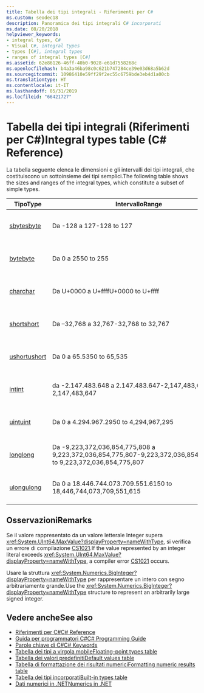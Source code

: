 ```yaml
---
title: Tabella dei tipi integrali - Riferimenti per C#
ms.custom: seodec18
description: Panoramica dei tipi integrali C# incorporati
ms.date: 08/20/2018
helpviewer_keywords:
- integral types, C#
- Visual C#, integral types
- types [C#], integral types
- ranges of integral types [C#]
ms.assetid: 62e86126-46ff-40b0-9028-e61d7558268c
ms.openlocfilehash: b4a3a46ba98c0c621b747284ce39e03d68a5b62d
ms.sourcegitcommit: 10986410e59ff29f2ec55c6759bde3eb4d1a00cb
ms.translationtype: HT
ms.contentlocale: it-IT
ms.lasthandoff: 05/31/2019
ms.locfileid: "66421727"
---
```

# <a name="integral-types-table-c-reference"></a><span data-ttu-id="f955f-103">Tabella dei tipi integrali (Riferimenti per C#)</span><span class="sxs-lookup"><span data-stu-id="f955f-103">Integral types table (C# Reference)</span></span>

<span data-ttu-id="f955f-104">La tabella seguente elenca le dimensioni e gli intervalli dei tipi integrali, che costituiscono un sottoinsieme dei tipi semplici.</span><span class="sxs-lookup"><span data-stu-id="f955f-104">The following table shows the sizes and ranges of the integral types, which constitute a subset of simple types.</span></span>  
  
|<span data-ttu-id="f955f-105">Tipo</span><span class="sxs-lookup"><span data-stu-id="f955f-105">Type</span></span>|<span data-ttu-id="f955f-106">Intervallo</span><span class="sxs-lookup"><span data-stu-id="f955f-106">Range</span></span>|<span data-ttu-id="f955f-107">Dimensione</span><span class="sxs-lookup"><span data-stu-id="f955f-107">Size</span></span>|  
|----------|-----------|----------|  
|[<span data-ttu-id="f955f-108">sbyte</span><span class="sxs-lookup"><span data-stu-id="f955f-108">sbyte</span></span>](sbyte.md)|<span data-ttu-id="f955f-109">Da -128 a 127</span><span class="sxs-lookup"><span data-stu-id="f955f-109">-128 to 127</span></span>|<span data-ttu-id="f955f-110">Valore intero con segno a 8 bit</span><span class="sxs-lookup"><span data-stu-id="f955f-110">Signed 8-bit integer</span></span>|  
|[<span data-ttu-id="f955f-111">byte</span><span class="sxs-lookup"><span data-stu-id="f955f-111">byte</span></span>](byte.md)|<span data-ttu-id="f955f-112">Da 0 a 255</span><span class="sxs-lookup"><span data-stu-id="f955f-112">0 to 255</span></span>|<span data-ttu-id="f955f-113">Intero senza segno a 8 bit</span><span class="sxs-lookup"><span data-stu-id="f955f-113">Unsigned 8-bit integer</span></span>|  
|[<span data-ttu-id="f955f-114">char</span><span class="sxs-lookup"><span data-stu-id="f955f-114">char</span></span>](char.md)|<span data-ttu-id="f955f-115">Da U+0000 a U+ffff</span><span class="sxs-lookup"><span data-stu-id="f955f-115">U+0000 to U+ffff</span></span>|<span data-ttu-id="f955f-116">Carattere Unicode a 16 bit</span><span class="sxs-lookup"><span data-stu-id="f955f-116">Unicode 16-bit character</span></span>|  
|[<span data-ttu-id="f955f-117">short</span><span class="sxs-lookup"><span data-stu-id="f955f-117">short</span></span>](short.md)|<span data-ttu-id="f955f-118">Da –32,768 a 32,767</span><span class="sxs-lookup"><span data-stu-id="f955f-118">-32,768 to 32,767</span></span>|<span data-ttu-id="f955f-119">Valore intero a 16 bit con segno</span><span class="sxs-lookup"><span data-stu-id="f955f-119">Signed 16-bit integer</span></span>|  
|[<span data-ttu-id="f955f-120">ushort</span><span class="sxs-lookup"><span data-stu-id="f955f-120">ushort</span></span>](ushort.md)|<span data-ttu-id="f955f-121">Da 0 a 65.535</span><span class="sxs-lookup"><span data-stu-id="f955f-121">0 to 65,535</span></span>|<span data-ttu-id="f955f-122">Intero senza segno a 16 bit</span><span class="sxs-lookup"><span data-stu-id="f955f-122">Unsigned 16-bit integer</span></span>|  
|[<span data-ttu-id="f955f-123">int</span><span class="sxs-lookup"><span data-stu-id="f955f-123">int</span></span>](int.md)|<span data-ttu-id="f955f-124">da -2.147.483.648 a 2.147.483.647</span><span class="sxs-lookup"><span data-stu-id="f955f-124">-2,147,483,648 to 2,147,483,647</span></span>|<span data-ttu-id="f955f-125">Valore intero a 32 bit con segno</span><span class="sxs-lookup"><span data-stu-id="f955f-125">Signed 32-bit integer</span></span>|  
|[<span data-ttu-id="f955f-126">uint</span><span class="sxs-lookup"><span data-stu-id="f955f-126">uint</span></span>](uint.md)|<span data-ttu-id="f955f-127">Da 0 a 4.294.967.295</span><span class="sxs-lookup"><span data-stu-id="f955f-127">0 to 4,294,967,295</span></span>|<span data-ttu-id="f955f-128">Intero senza segno a 32 bit</span><span class="sxs-lookup"><span data-stu-id="f955f-128">Unsigned 32-bit integer</span></span>|  
|[<span data-ttu-id="f955f-129">long</span><span class="sxs-lookup"><span data-stu-id="f955f-129">long</span></span>](long.md)|<span data-ttu-id="f955f-130">Da -9,223,372,036,854,775,808 a 9,223,372,036,854,775,807</span><span class="sxs-lookup"><span data-stu-id="f955f-130">-9,223,372,036,854,775,808 to 9,223,372,036,854,775,807</span></span>|<span data-ttu-id="f955f-131">Numero intero con segno a 64 bit</span><span class="sxs-lookup"><span data-stu-id="f955f-131">Signed 64-bit integer</span></span>|  
|[<span data-ttu-id="f955f-132">ulong</span><span class="sxs-lookup"><span data-stu-id="f955f-132">ulong</span></span>](ulong.md)|<span data-ttu-id="f955f-133">Da 0 a 18.446.744.073.709.551.615</span><span class="sxs-lookup"><span data-stu-id="f955f-133">0 to 18,446,744,073,709,551,615</span></span>|<span data-ttu-id="f955f-134">Intero senza segno a 64 bit</span><span class="sxs-lookup"><span data-stu-id="f955f-134">Unsigned 64-bit integer</span></span>|  

## <a name="remarks"></a><span data-ttu-id="f955f-135">Osservazioni</span><span class="sxs-lookup"><span data-stu-id="f955f-135">Remarks</span></span>
  
<span data-ttu-id="f955f-136">Se il valore rappresentato da un valore letterale Integer supera <xref:System.UInt64.MaxValue?displayProperty=nameWithType>, si verifica un errore di compilazione [CS1021](../../misc/cs1021.md).</span><span class="sxs-lookup"><span data-stu-id="f955f-136">If the value represented by an integer literal exceeds <xref:System.UInt64.MaxValue?displayProperty=nameWithType>, a compiler error [CS1021](../../misc/cs1021.md) occurs.</span></span>

<span data-ttu-id="f955f-137">Usare la struttura <xref:System.Numerics.BigInteger?displayProperty=nameWithType> per rappresentare un intero con segno arbitrariamente grande.</span><span class="sxs-lookup"><span data-stu-id="f955f-137">Use the <xref:System.Numerics.BigInteger?displayProperty=nameWithType> structure to represent an arbitrarily large signed integer.</span></span>
  
## <a name="see-also"></a><span data-ttu-id="f955f-138">Vedere anche</span><span class="sxs-lookup"><span data-stu-id="f955f-138">See also</span></span>

- [<span data-ttu-id="f955f-139">Riferimenti per C#</span><span class="sxs-lookup"><span data-stu-id="f955f-139">C# Reference</span></span>](../index.md)
- [<span data-ttu-id="f955f-140">Guida per programmatori C#</span><span class="sxs-lookup"><span data-stu-id="f955f-140">C# Programming Guide</span></span>](../../programming-guide/index.md)
- [<span data-ttu-id="f955f-141">Parole chiave di C#</span><span class="sxs-lookup"><span data-stu-id="f955f-141">C# Keywords</span></span>](index.md)
- [<span data-ttu-id="f955f-142">Tabella dei tipi a virgola mobile</span><span class="sxs-lookup"><span data-stu-id="f955f-142">Floating-point types table</span></span>](floating-point-types-table.md)
- [<span data-ttu-id="f955f-143">Tabella dei valori predefiniti</span><span class="sxs-lookup"><span data-stu-id="f955f-143">Default values table</span></span>](default-values-table.md)
- [<span data-ttu-id="f955f-144">Tabella di formattazione dei risultati numerici</span><span class="sxs-lookup"><span data-stu-id="f955f-144">Formatting numeric results table</span></span>](formatting-numeric-results-table.md)
- [<span data-ttu-id="f955f-145">Tabella dei tipi incorporati</span><span class="sxs-lookup"><span data-stu-id="f955f-145">Built-in types table</span></span>](built-in-types-table.md)
- [<span data-ttu-id="f955f-146">Dati numerici in .NET</span><span class="sxs-lookup"><span data-stu-id="f955f-146">Numerics in .NET</span></span>](../../../standard/numerics.md)
